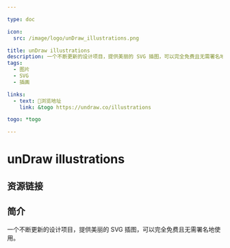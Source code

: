 ```yaml
---

type: doc

icon:
  src: /image/logo/unDraw_illustrations.png

title: unDraw illustrations
description: 一个不断更新的设计项目，提供美丽的 SVG 插图，可以完全免费且无需署名地使用。
tags:
  - 图片
  - SVG
  - 插画

links:
  - text: 🧰浏览地址
    link: &togo https://undraw.co/illustrations

togo: *togo

---
```


<ShowLogo />

# unDraw illustrations

<ShowTags />

<ShowBreadcrumb />

## 资源链接

<ShowLinks />

## 简介

一个不断更新的设计项目，提供美丽的 SVG 插图，可以完全免费且无需署名地使用。
